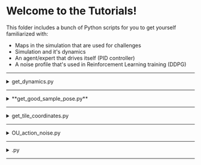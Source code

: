 # Welcome to the Tutorials! 
This folder includes a bunch of Python scripts for you to get yourself familiarized with:
- Maps in the simulation that are used for challenges
- Simulation and it's dynamics
- An agent/expert that drives itself (PID controller)
- A noise profile that's used in Reinforcement Learning training (DDPG)
---
 
<details>
    <summary>get_dynamics.py</summary>
  
  ## Heading
  1. A numbered
  2. list
     * With some
     * Sub bullets
</details>

---
<details>
    <summary>**get_good_sample_pose.py**</summary>

##### yes, even hidden code blocks!
```python
print("hello world!")
```
</details>

---
<details>
    <summary>get_tile_coordinates.py</summary>


</details>

---
<details>
    <summary>OU_action_noise.py</summary>

</details>

---
<details>
    <summary>.py</summary>

</details>

---
